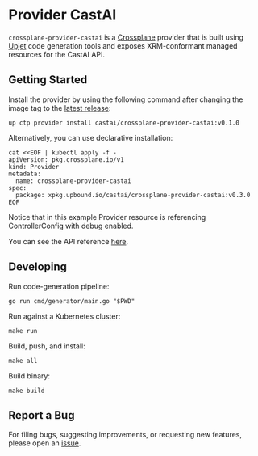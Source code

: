 # Provider CastAI

`crossplane-provider-castai` is a [Crossplane](https://crossplane.io/) provider that
is built using [Upjet](https://github.com/upbound/upjet) code
generation tools and exposes XRM-conformant managed resources for the
CastAI API.

## Getting Started

Install the provider by using the following command after changing the image tag
to the [latest release](https://marketplace.upbound.io/providers/castai/crossplane-provider-castai):
```
up ctp provider install castai/crossplane-provider-castai:v0.1.0
```

Alternatively, you can use declarative installation:
```
cat <<EOF | kubectl apply -f -
apiVersion: pkg.crossplane.io/v1
kind: Provider
metadata:
  name: crossplane-provider-castai
spec:
  package: xpkg.upbound.io/castai/crossplane-provider-castai:v0.3.0
EOF
```

Notice that in this example Provider resource is referencing ControllerConfig with debug enabled.

You can see the API reference [here](https://doc.crds.dev/github.com/castai/crossplane-provider-castai).

## Developing

Run code-generation pipeline:
```console
go run cmd/generator/main.go "$PWD"
```

Run against a Kubernetes cluster:

```console
make run
```

Build, push, and install:

```console
make all
```

Build binary:

```console
make build
```

## Report a Bug

For filing bugs, suggesting improvements, or requesting new features, please
open an [issue](https://github.com/castai/crossplane-provider-castai/issues).
